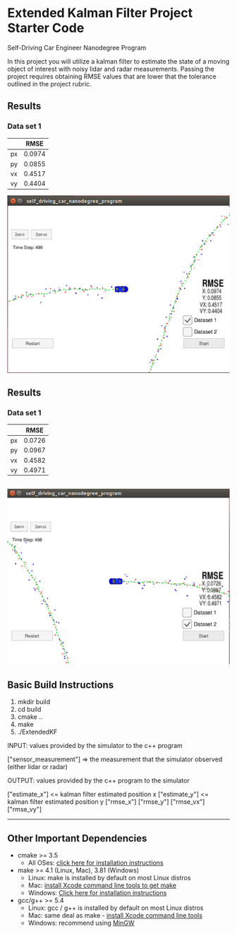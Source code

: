 [//]: # (Image References)
[image1]: ./Docs/dataset1.png
[image2]: ./Docs/dataset2.png

# Extended Kalman Filter Project Starter Code
Self-Driving Car Engineer Nanodegree Program

In this project you will utilize a kalman filter to estimate the state of a moving object of interest with noisy lidar and radar measurements. Passing the project requires obtaining RMSE values that are lower that the tolerance outlined in the project rubric. 

## Results

### Data set 1
|     |RMSE      |
| --- |:--------:|
| px  |0.0974    |
| py  |0.0855    |
| vx  |0.4517    |
| vy  |0.4404    |

![Data Set1 Tracking][image1]

## Results

### Data set 1
|     |RMSE      |
| --- |:--------:|
| px  |0.0726    |
| py  |0.0967    |
| vx  |0.4582    |
| vy  |0.4971    |

![Data Set2 Tracking][image2]
---

## Basic Build Instructions

1. mkdir build
2. cd build
3. cmake ..
4. make
5. ./ExtendedKF


INPUT: values provided by the simulator to the c++ program

["sensor_measurement"] => the measurement that the simulator observed (either lidar or radar)


OUTPUT: values provided by the c++ program to the simulator

["estimate_x"] <= kalman filter estimated position x
["estimate_y"] <= kalman filter estimated position y
["rmse_x"]
["rmse_y"]
["rmse_vx"]
["rmse_vy"]

---

## Other Important Dependencies

* cmake >= 3.5
  * All OSes: [click here for installation instructions](https://cmake.org/install/)
* make >= 4.1 (Linux, Mac), 3.81 (Windows)
  * Linux: make is installed by default on most Linux distros
  * Mac: [install Xcode command line tools to get make](https://developer.apple.com/xcode/features/)
  * Windows: [Click here for installation instructions](http://gnuwin32.sourceforge.net/packages/make.htm)
* gcc/g++ >= 5.4
  * Linux: gcc / g++ is installed by default on most Linux distros
  * Mac: same deal as make - [install Xcode command line tools](https://developer.apple.com/xcode/features/)
  * Windows: recommend using [MinGW](http://www.mingw.org/)

